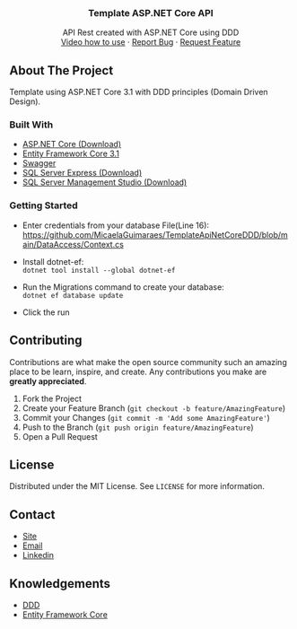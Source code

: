 
  
<br />
  <h3 align="center">Template ASP.NET Core API</h3>

  <p align="center">
    API Rest created with ASP.NET Core using DDD
    <br />
   <a href="https://www.youtube.com/channel/UCJebwfhy_edvLfciKA7g65Q">Video how to use</a> 
    ·
    <a href="https://github.com/MicaelaGuimaraes/TemplateApiNetCoreDDD/issues">Report Bug</a>
    ·
    <a href="https://github.com/MicaelaGuimaraes/TemplateApiNetCoreDDD/issues">Request Feature</a>
  </p>
</p>

<!-- ABOUT THE PROJECT -->
## About The Project

Template using ASP.NET Core 3.1 with DDD principles (Domain Driven Design).

### Built With

* [ASP.NET Core (Download)](https://dotnet.microsoft.com/download)
* [Entity Framework Core 3.1](https://docs.microsoft.com/pt-br/ef/core/)
* [Swagger](https://swagger.io/)
* [SQL Server Express (Download)](https://www.microsoft.com/pt-br/sql-server/sql-server-downloads)
 * [SQL Server Management Studio (Download)](https://docs.microsoft.com/pt-br/sql/ssms/download-sql-server-management-studio-ssms?view=sql-server-ver15)



### Getting Started


* Enter credentials from your database
File(Line 16): https://github.com/MicaelaGuimaraes/TemplateApiNetCoreDDD/blob/main/DataAccess/Context.cs

* Install dotnet-ef: <br/>
`dotnet tool install --global dotnet-ef`

* Run the Migrations command to create your database: <br/>
`dotnet ef database update`

* Click the run

<!-- CONTRIBUTING -->
## Contributing

Contributions are what make the open source community such an amazing place to be learn, inspire, and create. Any contributions you make are **greatly appreciated**.

1. Fork the Project
2. Create your Feature Branch (`git checkout -b feature/AmazingFeature`)
3. Commit your Changes (`git commit -m 'Add some AmazingFeature'`)
4. Push to the Branch (`git push origin feature/AmazingFeature`)
5. Open a Pull Request



<!-- LICENSE -->
## License

Distributed under the MIT License. See `LICENSE` for more information.



<!-- CONTACT -->
## Contact
- [Site](micaelaguimaraes.com)
- [Email](mailto:contato@micaelaguimaraes.com)
- [Linkedin ](https://www.linkedin.com/in/micaela-guimaraes)



<!-- ACKNOWLEDGEMENTS -->
## Knowledgements
* [DDD](https://alexalvess.medium.com/criando-uma-api-em-net-core-baseado-na-arquitetura-ddd-2c6a409c686)
* [Entity Framework Core](https://docs.microsoft.com/pt-br/ef/core/)
